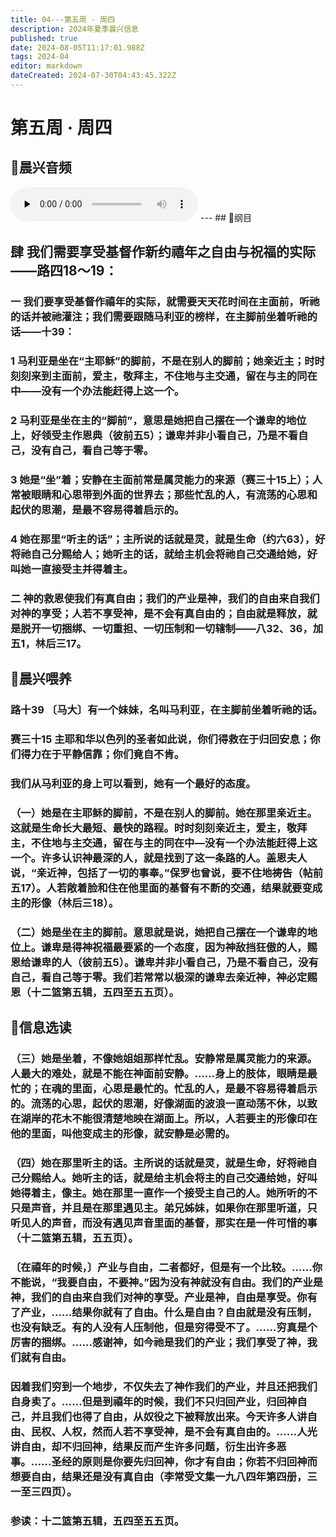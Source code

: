 ```yaml
---
title: 04---第五周 · 周四
description: 2024年夏季晨兴信息
published: true
date: 2024-08-05T11:17:01.988Z
tags: 2024-04
editor: markdown
dateCreated: 2024-07-30T04:43:45.322Z
---
```


# 第五周 · 周四
## 🎵晨兴音频
<audio id="audio" controls="" preload="none">
      <source id="mp3" src="/2024-04/week5/week5day4.mp3">
</audio>
---
## 📖纲目

## 肆    我们需要享受基督作新约禧年之自由与祝福的实际——路四18～19：

### 一    我们要享受基督作禧年的实际，就需要天天花时间在主面前，听祂的话并被祂灌注；我们需要跟随马利亚的榜样，在主脚前坐着听祂的话——十39：

### 1    马利亚是坐在“主耶稣”的脚前，不是在别人的脚前；她亲近主；时时刻刻来到主面前，爱主，敬拜主，不住地与主交通，留在与主的同在中——没有一个办法能赶得上这一个。

### 2    马利亚是坐在主的“脚前”，意思是她把自己摆在一个谦卑的地位上，好领受主作恩典（彼前五5）；谦卑并非小看自己，乃是不看自己，没有自己，看自己等于零。

### 3    她是“坐”着；安静在主面前常是属灵能力的来源（赛三十15上）；人常被眼睛和心思带到外面的世界去；那些忙乱的人，有流荡的心思和起伏的思潮，是最不容易得着启示的。

### 4    她在那里“听主的话”；主所说的话就是灵，就是生命（约六63），好将祂自己分赐给人；她听主的话，就给主机会将祂自己交通给她，好叫她一直接受主并得着主。

### 二    神的救恩使我们有真自由；我们的产业是神，我们的自由来自我们对神的享受；人若不享受神，是不会有真自由的；自由就是释放，就是脱开一切捆绑、一切重担、一切压制和一切辖制——八32、36，加五1，林后三17。

## 📖晨兴喂养

### 路十39    〔马大〕有一个妹妹，名叫马利亚，在主脚前坐着听祂的话。

### 赛三十15    主耶和华以色列的圣者如此说，你们得救在于归回安息；你们得力在于平静信靠；你们竟自不肯。

### 我们从马利亚的身上可以看到，她有一个最好的态度。

### （一）她是在主耶稣的脚前，不是在别人的脚前。她在那里亲近主。这就是生命长大最短、最快的路程。时时刻刻亲近主，爱主，敬拜主，不住地与主交通，留在与主的同在中—没有一个办法能赶得上这一个。许多认识神最深的人，就是找到了这一条路的人。盖恩夫人说，“亲近神，包括了一切的事奉。”保罗也曾说，要不住地祷告（帖前五17）。人若敞着脸和住在他里面的基督有不断的交通，结果就要变成主的形像（林后三18）。

### （二）她是坐在主的脚前。意思就是说，她把自己摆在一个谦卑的地位上。谦卑是得神祝福最要紧的一个态度，因为神敌挡狂傲的人，赐恩给谦卑的人（彼前五5）。谦卑并非小看自己，乃是不看自己，没有自己，看自己等于零。我们若常常以极深的谦卑去亲近神，神必定赐恩（十二篮第五辑，五四至五五页）。

## 📖信息选读

### （三）她是坐着，不像她姐姐那样忙乱。安静常是属灵能力的来源。人最大的难处，就是不能在神面前安静。……身上的肢体，眼睛是最忙的；在魂的里面，心思是最忙的。忙乱的人，是最不容易得着启示的。流荡的心思，起伏的思潮，好像湖面的波浪一直动荡不休，以致在湖岸的花木不能很清楚地映在湖面上。所以，人若要主的形像印在他的里面，叫他变成主的形像，就安静是必需的。

### （四）她在那里听主的话。主所说的话就是灵，就是生命，好将祂自己分赐给人。她听主的话，就是给主机会将主的自己交通给她，好叫她得着主，像主。她在那里一直作一个接受主自己的人。她所听的不只是声音，并且是在那里遇见主。弟兄姊妹，如果你在那里听道，只听见人的声音，而没有遇见声音里面的基督，那实在是一件可惜的事（十二篮第五辑，五五页）。

### 〔在禧年的时候，〕产业与自由，二者都好，但是有一个比较。……你不能说，“我要自由，不要神。”因为没有神就没有自由。我们的产业是神，我们的自由来自我们对神的享受。产业是神，自由是享受。你有了产业，……结果你就有了自由。什么是自由？自由就是没有压制，也没有缺乏。有的人没有人压制他，但是穷得受不了。……穷真是个厉害的捆绑。……感谢神，如今祂是我们的产业；我们享受了神，我们就有自由。

### 因着我们穷到一个地步，不仅失去了神作我们的产业，并且还把我们自身卖了。……但是到禧年的时候，我们不只归回产业，归回神自己，并且我们也得了自由，从奴役之下被释放出来。今天许多人讲自由、民权、人权，然而人若不享受神，是不会有真自由的。……人光讲自由，却不归回神，结果反而产生许多问题，衍生出许多恶事。……圣经的原则是你要先归回神，你才有自由；你若不归回神而想要自由，结果还是没有真自由（李常受文集一九八四年第四册，三一至三四页）。

### 参读：十二篮第五辑，五四至五五页。
<!-- Google tag (gtag.js) -->
<script async src="https://www.googletagmanager.com/gtag/js?id=G-1P8709Z16T"></script>
<script>
  window.dataLayer = window.dataLayer || [];
  function gtag(){dataLayer.push(arguments);}
  gtag('js', new Date());

  gtag('config', 'G-1P8709Z16T');
</script>
